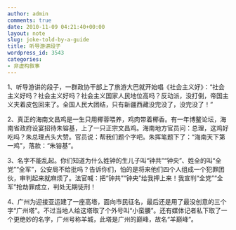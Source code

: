 ```yaml
---
author: admin
comments: true
date: 2010-11-09 04:21:40+00:00
layout: note
slug: joke-told-by-a-guide
title: 听导游讲段子
wordpress_id: 3543
categories:
- 非虚构叙事
---
```


1、听导游讲的段子，一群政协干部上了旅游大巴就开始唱《社会主义好》：“社会主义好吗？社会主义好吗？社会主义国家人民地位高吗？反动派，没打倒，帝国主义夹着皮包回来了。全国人民大团结，只有新疆西藏没完没了，没完没了！” 

2、真正的海南文昌鸡是一生只用椰蓉喂养，鸡肉带着椰香。有一年博鳌论坛，海南省政府设宴招待朱镕基，上了一只正宗文昌鸡。海南地方官员问：总理，这鸡好吃吗？朱总理点头大赞。官员说：帮我们题个字吧。朱挥笔题下了：“海南天下第一鸡”，落款：“朱镕基”。

3、名字不能乱起。你们知道为什么姓钟的生儿子叫“钟共”“钟央”、姓全的叫“全党”“全军”，公安局不给批吗？告诉你们，怕的是将来他们四个人组成一个犯罪团伙，审判起来就麻烦了。法官喊：把“钟共”“钟央”给我押上来！我宣判“全党”“全军”抢劫罪成立，判处无期徒刑！ 

4、广州为迎接亚运建了一座高塔，面向市民征名，最后还是用了最没创意的三个字“广州塔”。不过当地人给这塔取了个外号叫“小蛮腰”。还有媒体记者私下取了一个更绝妙的名字，广州号称羊城，此塔是广州的巅峰，故名“羊巅峰”。
